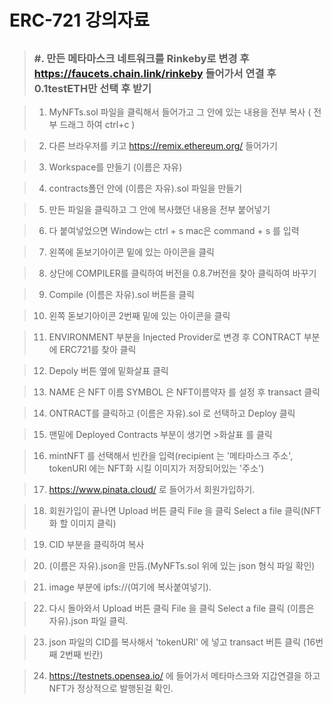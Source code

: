 # ERC-721 강의자료

##
> ### #. 만든 메타마스크 네트워크를 Rinkeby로 변경 후 https://faucets.chain.link/rinkeby 들어가서 연결 후 0.1testETH만 선택 후 받기

> 1. MyNFTs.sol 파일을 클릭해서 들어가고 그 안에 있는 내용을 전부 복사 ( 전부 드래그 하여 ctrl+c )

> 2. 다른 브라우저를 키고 https://remix.ethereum.org/ 들어가기

> 3. Workspace를 만들기 (이름은 자유)

> 4. contracts폴던 안에 (이름은 자유).sol 파일을 만들기

> 5. 만든 파일을 클릭하고 그 안에 복사했던 내용을 전부 붙어넣기

> 6. 다 붙여넣었으면 Window는 ctrl + s mac은 command + s 를 입력

> 7. 왼쪽에 돋보기아이콘 밑에 있는 아이콘을 클릭

> 8. 상단에 COMPILER를 클릭하여 버전을 0.8.7버전을 찾아 클릭하여 바꾸기

> 9. Compile (이름은 자유).sol 버튼을 클릭

> 10. 왼쪽 돋보기아이콘 2번째 밑에 있는 아이콘을 클릭

> 11. ENVIRONMENT 부분을 Injected Provider로 변경 후 CONTRACT 부분에 ERC721를 찾아 클릭

> 12. Depoly 버튼 옆에 밑화살표 클릭

> 13. NAME 은 NFT 이름 SYMBOL 은 NFT이름약자 를 설정 후 transact 클릭

> 14. ONTRACT를 클릭하고 (이름은 자유).sol 로 선택하고 Deploy 클릭

> 15. 맨밑에 Deployed Contracts 부분이 생기면 >화살표 를 클릭

> 16. mintNFT 를 선택해서 빈칸을 입력(recipient 는 '메타마스크 주소', tokenURI 에는 NFT화 시킬 이미지가 저장되어있는 '주소')

> 17. https://www.pinata.cloud/ 로 들어가서 회원가입하기.

> 18. 회원가입이 끝나면 Upload 버튼 클릭 File 을 클릭 Select a file 클릭(NFT화 할 이미지 클릭)

> 19. CID 부분을 클릭하여 복사

> 20. (이름은 자유).json을 만듬.(MyNFTs.sol 위에 있는 json 형식 파일 확인)

> 21. image 부분에 ipfs://(여기에 복사붙여넣기).

> 22. 다시 돌아와서 Upload 버튼 클릭 File 을 클릭 Select a file 클릭 (이름은 자유).json 파일 클릭.

> 23. json 파일의 CID를 복사해서 'tokenURI' 에 넣고 transact 버튼 클릭 (16번째 2번째 빈칸)

> 24. https://testnets.opensea.io/ 에 들어가서 메타마스크와 지갑연결을 하고 NFT가 정상적으로 발행된걸 확인.



